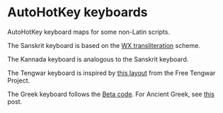 # AutoHotKey keyboards

AutoHotKey keyboard maps for some non-Latin scripts.

The Sanskrit keyboard is based on the [WX transliteration](https://en.wikipedia.org/wiki/WX_notation) scheme.

The Kannada keyboard is analogous to the Sanskrit keyboard.

The Tengwar keyboard is inspired by [this layout](https://freetengwar.sourceforge.net/keylayouts.html) from the Free Tengwar Project.

The Greek keyboard follows the [Beta code](https://en.wikipedia.org/wiki/Beta_Code). For Ancient Greek, see [this](https://www.autohotkey.com/boards/viewtopic.php?style=2&f=6&t=56260) post.

